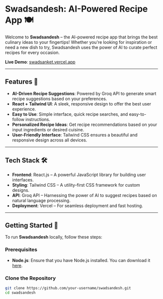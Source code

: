 # Swadsandesh: AI-Powered Recipe App 🍽️

Welcome to **Swadsandesh** – the AI-powered recipe app that brings the best culinary ideas to your fingertips! Whether you're looking for inspiration or need a new dish to try, Swadsandesh uses the power of AI to curate perfect recipes for every occasion.

**Live Demo**: [swadsanket.vercel.app](https://swadsanket.vercel.app)

---

## Features 🌟

- **AI-Driven Recipe Suggestions**: Powered by Groq API to generate smart recipe suggestions based on your preferences.
- **React + Tailwind UI**: A sleek, responsive design to offer the best user experience.
- **Easy to Use**: Simple interface, quick recipe searches, and easy-to-follow instructions.
- **Personalized Recipe Ideas**: Get recipe recommendations based on your input ingredients or desired cuisine.
- **User-Friendly Interface**: Tailwind CSS ensures a beautiful and responsive design across all devices.

---

## Tech Stack 🛠️

- **Frontend**: React.js – A powerful JavaScript library for building user interfaces.
- **Styling**: Tailwind CSS – A utility-first CSS framework for custom designs.
- **API**: Groq API – Harnessing the power of AI to suggest recipes based on natural language processing.
- **Deployment**: Vercel – For seamless deployment and fast hosting.

---

## Getting Started 🚀

To run **Swadsandesh** locally, follow these steps:

### Prerequisites

- **Node.js**: Ensure that you have Node.js installed. You can download it [here](https://nodejs.org/).

### Clone the Repository

```bash
git clone https://github.com/your-username/swadsandesh.git
cd swadsandesh

